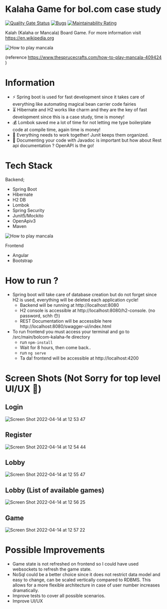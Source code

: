 # Kalaha Game for bol.com case study 

[![Quality Gate Status](https://sonarcloud.io/api/project_badges/measure?project=yykaan_bolcom-kalaha&metric=alert_status)](https://sonarcloud.io/summary/new_code?id=yykaan_bolcom-kalaha)
[![Bugs](https://sonarcloud.io/api/project_badges/measure?project=yykaan_bolcom-kalaha&metric=bugs)](https://sonarcloud.io/summary/new_code?id=yykaan_bolcom-kalaha)
[![Maintainability Rating](https://sonarcloud.io/api/project_badges/measure?project=yykaan_bolcom-kalaha&metric=sqale_rating)](https://sonarcloud.io/summary/new_code?id=yykaan_bolcom-kalaha)

Kalah (Kalaha or Mancala) Board Game. For more information visit https://en.wikipedia.org

![How to play mancala](https://www.thesprucecrafts.com/thmb/YFWtK83D2opopm846zMVs3kFbPE=/700x0/filters:no_upscale():max_bytes(150000):strip_icc():format(webp)/SPR_409424-how-to-play-mancala-a8d885a87c904a2babb946896f1870bb.gif)

(reference https://www.thesprucecrafts.com/how-to-play-mancala-409424 )

# Information

- :zap: Spring boot is used for fast development since it takes care of everything like automating magical bean carrier code fairies
- :hourglass_flowing_sand: Hibernate and H2 works like charm and they are the key of fast development since this is a case study, time is money!
- :moneybag: Lombok saved me a lot of time for not letting me type boilerplate code at compile time, again time is money!
- :briefcase: Everything needs to work together! Junit keeps them organized.
- :memo: Documenting your code with Javadoc is important but how about Rest api documentation ? OpenAPI is the go!


# Tech Stack

Backend;

* Spring Boot
* Hibernate
* H2 DB
* Lombok
* Spring Security
* Junit5/Mockito
* OpenApiv3
* Maven

![How to play mancala](https://www.infotechacademy.com.tr/content/blog/frontback2.png)

Frontend

* Angular
* Bootstrap

# How to run ?

- Spring boot will take care of database creation but do not forget since H2 is used, everything will be deleted each application cycle!
  - Backend will be running at http://localhost:8080
  - H2 console is accessible at http://localhost:8080/h2-console. (no password, schh :hushed:)
  - REST Documentation will be accessible here http://localhost:8080/swagger-ui/index.html
- To run frontend you must access your terminal and go to /src/main/bolcom-kalaha-fe directory
  - run `npm-install`
  - Wait for 8 hours, then come back..
  - run `ng serve`
  - Ta da! frontend will be accessible at http://localhost:4200

# Screen Shots (Not Sorry for top level UI/UX :eyes:)

## Login

![Screen Shot 2022-04-14 at 12 53 47](https://user-images.githubusercontent.com/16269104/163362224-cca385a2-e5ee-4f2a-98bc-326ac3e7c111.png)

## Register

![Screen Shot 2022-04-14 at 12 54 44](https://user-images.githubusercontent.com/16269104/163362264-6838172a-fc00-47a8-ba3e-8bebad01e41c.png)

## Lobby

![Screen Shot 2022-04-14 at 12 55 47](https://user-images.githubusercontent.com/16269104/163362324-56f17093-d12b-4575-83b2-cecc8d836832.png)

## Lobby (List of available games)

![Screen Shot 2022-04-14 at 12 56 25](https://user-images.githubusercontent.com/16269104/163362333-70a884c8-755c-4656-8d68-e83c41443fea.png)

## Game

![Screen Shot 2022-04-14 at 12 57 22](https://user-images.githubusercontent.com/16269104/163362372-93678cd2-cbf6-4823-acfe-621e1ec59c36.png)

# Possible Improvements

- Game state is not refreshed on frontend so I could have used websockets to refresh the game state.
- NoSql could be a better choice since it does not restrict data model and easy to change, can be scaled vertically compared to RDBMS.
  This allows for a more flexible architecture in case of user number increases dramatically.
- Improve tests to cover all possible scenarios.
- Improve UI/UX
